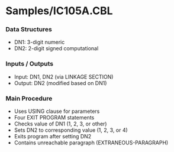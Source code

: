# Samples/IC105A.CBL

### Data Structures
- DN1: 3-digit numeric
- DN2: 2-digit signed computational

### Inputs / Outputs
- Input: DN1, DN2 (via LINKAGE SECTION)
- Output: DN2 (modified based on DN1)

### Main Procedure
- Uses USING clause for parameters
- Four EXIT PROGRAM statements
- Checks value of DN1 (1, 2, 3, or other)
- Sets DN2 to corresponding value (1, 2, 3, or 4)
- Exits program after setting DN2
- Contains unreachable paragraph (EXTRANEOUS-PARAGRAPH)